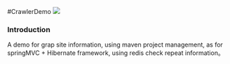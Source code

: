 #CrawlerDemo
![](https://img.shields.io/badge/language-java-blue.svg)
### Introduction
A demo for grap site information, using maven project management, as for springMVC + Hibernate framework, using redis check repeat information。
